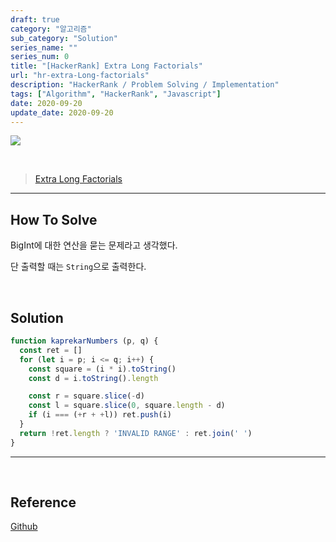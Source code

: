 ```yaml
---
draft: true
category: "알고리즘"
sub_category: "Solution"
series_name: ""
series_num: 0
title: "[HackerRank] Extra Long Factorials"
url: "hr-extra-Long-factorials"
description: "HackerRank / Problem Solving / Implementation"
tags: ["Algorithm", "HackerRank", "Javascript"]
date: 2020-09-20
update_date: 2020-09-20
---
```

![](https://www.notion.so/image/https%3A%2F%2Fs3-us-west-2.amazonaws.com%2Fsecure.notion-static.com%2F9d41c1ed-b707-4925-a36b-726cc66c7341%2Fhacker-rank-logo.png?table=block&id=62d1f9a2-d7ad-4c7e-bb71-ee02ff10d667&width=3260&userId=&cache=v2)

<br>

> [Extra Long Factorials](https://www.hackerrank.com/challenges/extra-long-factorials/problem)

***

## How To Solve

BigInt에 대한 연산을 묻는 문제라고 생각했다.

단 출력할 때는 `String`으로 출력한다.

<br>

## Solution

```javascript
function kaprekarNumbers (p, q) {
  const ret = []
  for (let i = p; i <= q; i++) {
    const square = (i * i).toString()
    const d = i.toString().length

    const r = square.slice(-d)
    const l = square.slice(0, square.length - d)
    if (i === (+r + +l)) ret.push(i)
  }
  return !ret.length ? 'INVALID RANGE' : ret.join(' ')
}
```
***

<br>

## Reference

<span class="reference">

[Github](https://github.com/akasai/Algorithm-Solutions/blob/master/HackerRank/Implementation/35.Extra_Long_Factorials.js)

</span>
